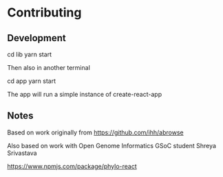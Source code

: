 # Contributing

## Development

cd lib
yarn start

Then also in another terminal

cd app
yarn start

The app will run a simple instance of create-react-app

## Notes

Based on work originally from https://github.com/ihh/abrowse

Also based on work with Open Genome Informatics GSoC student Shreya Srivastava

https://www.npmjs.com/package/phylo-react
